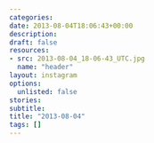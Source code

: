 ```yaml
---
categories:
date: 2013-08-04T18:06:43+00:00
description:
draft: false
resources:
- src: 2013-08-04_18-06-43_UTC.jpg
  name: "header"
layout: instagram
options:
  unlisted: false
stories:
subtitle:
title: "2013-08-04"
tags: []
---
```


 
